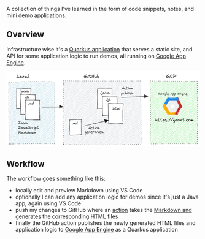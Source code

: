 A collection of things I've learned in the form of code snippets, notes, and mini demo applications. 

## Overview 

Infrastructure wise it's a [Quarkus application](https://quarkus.io/) that serves a static site, and API for some application logic to run demos, all running on [Google App Engine](https://cloud.google.com/appengine).

![til-architecture](til-architecture.png)

## Workflow

The workflow goes something like this:

* locally edit and preview Markdown using VS Code
* optionally I can add any application logic for demos since it's just a Java app, again using VS Code
* push my changes to GitHub where an [action](/.github/workflows/build-deploy-appengine.yml) takes the [Markdown and generates](/deploy/static-site/generate.py) the corresponding HTML files 
* finally the GitHub action publishes the newly generated HTML files and application logic to [Google App Engine](https://cloud.google.com/appengine) as a Quarkus application

